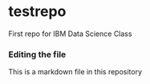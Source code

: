 # testrepo
First repo for IBM Data Science Class
### Editing the file
This is a markdown file in this repository
